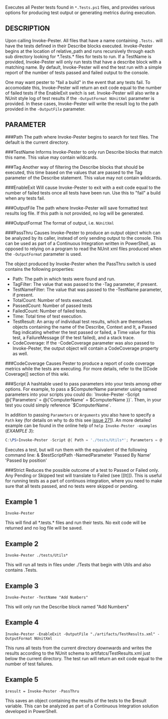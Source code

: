 Executes all Pester tests found in `*.Tests.ps1` files, and provides various
options for producing test output or generating metrics during execution.

DESCRIPTION
------------
Upon calling Invoke-Pester. All files that have a name containing 
`.Tests.` will have the tests defined in their Describe blocks 
executed. Invoke-Pester begins at the location of relative_path and 
runs recursively through each sub directory looking for 
\*.Tests.\* files for tests to run. If a TestName is provided, 
Invoke-Pester will only run tests that have a describe block with a 
matching name. By default, Invoke-Pester will end the test run with a 
simple report of the number of tests passed and failed output to the 
console. 

One may want pester to "fail a build" in the event that any 
tests fail. To accomodate this, Invoke-Pester will return an exit 
code equal to the number of failed tests if the EnableExit switch is 
set. Invoke-Pester will also write a NUnit style log of test results 
if the `-OutputFormat NUnitXml` parameter is provided. In these cases, Invoke-Pester 
will write the result log to the path provided in the `-OutputFile`
parameter.

PARAMETER 
----------
###Path
The path where Invoke-Pester begins to search for test files. The default is the current directory.

###TestName
Informs Invoke-Pester to only run Describe blocks that match this name.  This value may contain wildcards.

###Tag
Another way of filtering the Describe blocks that should be executed, this time based on the values that are passed to the Tag parameter of the Describe statement.  This value may not contain wildcards.

###EnableExit
Will cause Invoke-Pester to exit with a exit code equal to the number of failed tests once all tests have been run. Use this to "fail" a build when any tests fail.

###OutputFile
The path where Invoke-Pester will save formatted test results log file. If this path is not provided, no log will be generated.

###OutputFormat
The format of output, i.e. `NUnitXml`

###PassThru
Causes Invoke-Pester to produce an output object which can be analyzed by its caller, instead of only sending output to the console.  This can be used as part of a Continuous Integration written in PowerShell, as opposed to relying on a program to read the NUnit xml files produced when the `-OutputFormat` parameter is used.

The object produced by Invoke-Pester when the PassThru switch is used contains the following properties:

- Path:  The path in which tests were found and run.
- TagFilter:  The value that was passed to the -Tag parameter, if present.
- TestNameFilter:  The value that was passed to the -TestName parameter, if present.
- TotalCount:  Number of tests executed. 
- PassedCount:  Number of passed tests
- FailedCount:  Number of failed tests.
- Time:  Total time of test execution.
- TestResult:  An array of individual test results, which are themselves objects containing the name of the Describe, Context and It, a Passed flag indicating whether the test passed or failed, a Time value for this test, a FailureMessage (if the test failed), and a stack trace.
- CodeCoverage:  If the -CodeCoverage parameter was also passed to Invoke-Pester, the output object will contain a CodeCoverage property as well.

###CodeCoverage
Causes Pester to produce a report of code coverage metrics while the tests are executing.  For more details, refer to the [[Code Coverage]] section of this wiki.

###Script
A hashtable used to pass parameters into your tests among other options. For example, to pass a $ComputerName parameter using named parameters into your scripts you could do: `Invoke-Pester -Script @{'Parameters' = @{'ComputerName' = $ComputerName }}`. Then, in your test you could simply reference `$ComputerName`.

In addition to passing `Parameters` or `Arguments` you also have to specify a `Path` key (for details on why to do this see [issue 271](https://github.com/pester/Pester/issues/271)). An more detailed example can be found in the online help of `help Invoke-Pester -examples` (*EXAMPLE 3*):

``` powershell
C:\PS>Invoke-Pester -Script @{ Path = './tests/Utils*'; Parameters = @{ NamedParameter = 'Passed By Name' }; Arguments = @('Passed by position') }
```

Executes a test, but will run them with the equivalent of the following command line:  & $testScriptPath -NamedParameter 'Passed By Name' 'Passed by position'

###Strict
Reduces the possible outcome of a test to Passed or Failed only. Any Pending or Skipped test will translate to Failed (see [[It]]). This is useful for running tests as a part of continuos integration, where you need to make sure that all tests passed, and no tests were skipped or pending.


Example 1
---------
    Invoke-Pester

This will find all \*.tests.\* files and run their tests. No exit code will be returned and no log file will be saved.

Example 2
-----------

    Invoke-Pester ./tests/Utils*

This will run all tests in files under ./Tests that begin with Utils and also contains .Tests.

Example 3
-----------

    Invoke-Pester -TestName "Add Numbers"

This will only run the Describe block named "Add Numbers"

Example 4
------------

    Invoke-Pester -EnableExit -OutputFile "./artifacts/TestResults.xml" -OutputFormat NUnitXml

This runs all tests from the current directory downwards and writes the results according to the NUnit schema to artifatcs/TestResults.xml just below the current directory. The test run will return an exit code equal to the number of test failures.

Example 5
------------

    $result = Invoke-Pester -PassThru

This saves an object containing the results of the tests to the $result variable.  This can be analyzed as part of a Continuous Integration solution developed in PowerShell.